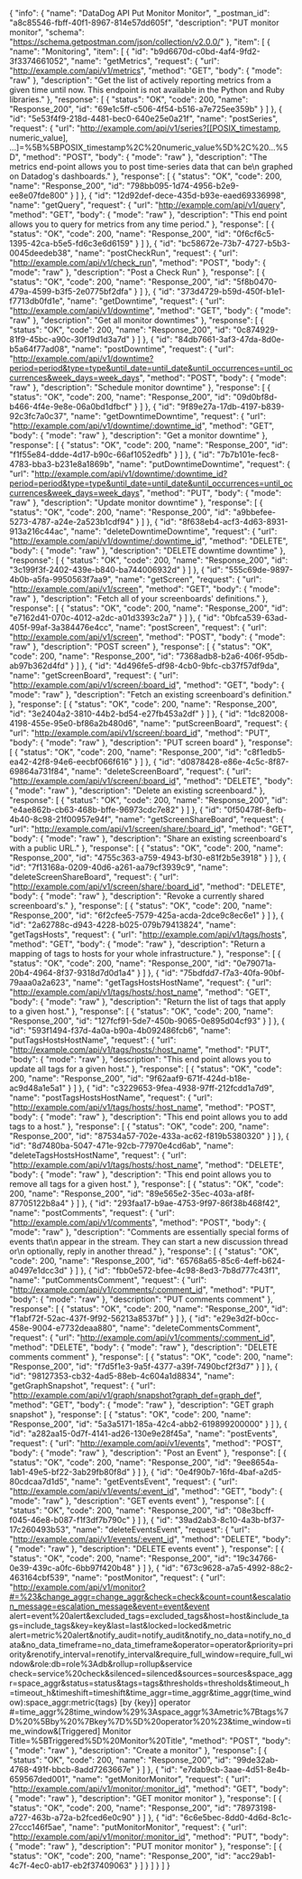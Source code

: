 {
  "info": {
    "name": "DataDog API Put Monitor Monitor",
    "_postman_id": "a8c85546-fbff-40f1-8967-814e57dd605f",
    "description": "PUT monitor monitor",
    "schema": "https://schema.getpostman.com/json/collection/v2.0.0/"
  },
  "item": [
    {
      "name": "Monitoring",
      "item": [
        {
          "id": "b9d6670d-c0bd-4af4-9fd2-3f3374661052",
          "name": "getMetrics",
          "request": {
            "url": "http://example.com/api/v1/metrics",
            "method": "GET",
            "body": {
              "mode": "raw"
            },
            "description": "Get the list of actively reporting metrics from a given time until now. This endpoint is not available in the Python and Ruby libraries."
          },
          "response": [
            {
              "status": "OK",
              "code": 200,
              "name": "Response_200",
              "id": "69e1c5ff-c506-4f54-b516-a7e725ee359b"
            }
          ]
        },
        {
          "id": "5e53f4f9-218d-4481-bec0-640e25e0a21f",
          "name": "postSeries",
          "request": {
            "url": "http://example.com/api/v1/series?[[POSIX_timestamp, numeric_value], ...]=%5B%5BPOSIX_timestamp%2C%20numeric_value%5D%2C%20...%5D",
            "method": "POST",
            "body": {
              "mode": "raw"
            },
            "description": "The metrics end-point allows you to post time-series data that can be\n          graphed on Datadog's dashboards."
          },
          "response": [
            {
              "status": "OK",
              "code": 200,
              "name": "Response_200",
              "id": "798bb095-1d74-4956-b2e9-ee8e07fde800"
            }
          ]
        },
        {
          "id": "12d92def-dece-435d-b93e-eaed69336998",
          "name": "getQuery",
          "request": {
            "url": "http://example.com/api/v1/query",
            "method": "GET",
            "body": {
              "mode": "raw"
            },
            "description": "This end point allows you to query for metrics from any time period."
          },
          "response": [
            {
              "status": "OK",
              "code": 200,
              "name": "Response_200",
              "id": "0f6cf6c5-1395-42ca-b5e5-fd6c3e6d6159"
            }
          ]
        },
        {
          "id": "bc58672e-73b7-4727-b5b3-0045deedeb38",
          "name": "postCheckRun",
          "request": {
            "url": "http://example.com/api/v1/check_run",
            "method": "POST",
            "body": {
              "mode": "raw"
            },
            "description": "Post a Check Run"
          },
          "response": [
            {
              "status": "OK",
              "code": 200,
              "name": "Response_200",
              "id": "5f8b0470-479a-4599-b3f5-2e0775bf2dfa"
            }
          ]
        },
        {
          "id": "373d4729-b59d-450f-b1e1-f7713db0fd1e",
          "name": "getDowntime",
          "request": {
            "url": "http://example.com/api/v1/downtime",
            "method": "GET",
            "body": {
              "mode": "raw"
            },
            "description": "Get all monitor downtimes"
          },
          "response": [
            {
              "status": "OK",
              "code": 200,
              "name": "Response_200",
              "id": "0c874929-81f9-45bc-a90c-30f19d1d3a7d"
            }
          ]
        },
        {
          "id": "84db7661-3af3-47da-8d0e-b5a64f77ad08",
          "name": "postDowntime",
          "request": {
            "url": "http://example.com/api/v1/downtime?period=period&type=type&until_date=until_date&until_occurrences=until_occurrences&week_days=week_days",
            "method": "POST",
            "body": {
              "mode": "raw"
            },
            "description": "Schedule monitor downtime"
          },
          "response": [
            {
              "status": "OK",
              "code": 200,
              "name": "Response_200",
              "id": "09d0bf8d-b466-4f4e-9e8e-06a0bd1dfbcf"
            }
          ]
        },
        {
          "id": "9f89e27a-17db-4197-b839-92c3fc7a0c37",
          "name": "getDowntimeDowntime",
          "request": {
            "url": "http://example.com/api/v1/downtime/:downtime_id",
            "method": "GET",
            "body": {
              "mode": "raw"
            },
            "description": "Get a monitor downtime"
          },
          "response": [
            {
              "status": "OK",
              "code": 200,
              "name": "Response_200",
              "id": "f1f55e84-ddde-4d17-b90c-66af1052edfb"
            }
          ]
        },
        {
          "id": "7b7b101e-fec8-4783-bba3-b231e8a1869b",
          "name": "putDowntimeDowntime",
          "request": {
            "url": "http://example.com/api/v1/downtime/:downtime_id?period=period&type=type&until_date=until_date&until_occurrences=until_occurrences&week_days=week_days",
            "method": "PUT",
            "body": {
              "mode": "raw"
            },
            "description": "Update monitor downtime"
          },
          "response": [
            {
              "status": "OK",
              "code": 200,
              "name": "Response_200",
              "id": "a9bbefee-5273-4787-a24e-2a523b1cdf94"
            }
          ]
        },
        {
          "id": "8f638eb4-acf3-4d63-8931-913a216c44ac",
          "name": "deleteDowntimeDowntime",
          "request": {
            "url": "http://example.com/api/v1/downtime/:downtime_id",
            "method": "DELETE",
            "body": {
              "mode": "raw"
            },
            "description": "DELETE downtime downtime"
          },
          "response": [
            {
              "status": "OK",
              "code": 200,
              "name": "Response_200",
              "id": "3c199f3f-2402-439e-b840-ba744006932d"
            }
          ]
        },
        {
          "id": "555c69de-9897-4b0b-a5fa-9950563f7aa9",
          "name": "getScreen",
          "request": {
            "url": "http://example.com/api/v1/screen",
            "method": "GET",
            "body": {
              "mode": "raw"
            },
            "description": "Fetch all of your screenboards' definitions."
          },
          "response": [
            {
              "status": "OK",
              "code": 200,
              "name": "Response_200",
              "id": "e7162d41-070c-4012-a2dc-a01d3393c2a7"
            }
          ]
        },
        {
          "id": "0bfca539-63ad-405f-99af-3a384476e4cc",
          "name": "postScreen",
          "request": {
            "url": "http://example.com/api/v1/screen",
            "method": "POST",
            "body": {
              "mode": "raw"
            },
            "description": "POST screen"
          },
          "response": [
            {
              "status": "OK",
              "code": 200,
              "name": "Response_200",
              "id": "7368adb8-b2a6-406f-95db-ab97b362d4fd"
            }
          ]
        },
        {
          "id": "4d496fe5-df98-4cb0-9bfc-cb37f57df9da",
          "name": "getScreenBoard",
          "request": {
            "url": "http://example.com/api/v1/screen/:board_id",
            "method": "GET",
            "body": {
              "mode": "raw"
            },
            "description": "Fetch an existing screenboard's definition."
          },
          "response": [
            {
              "status": "OK",
              "code": 200,
              "name": "Response_200",
              "id": "3e2404a2-3810-44b2-bd54-e27fb453a2df"
            }
          ]
        },
        {
          "id": "1dc82008-4198-455e-95e0-bf86a2b480d6",
          "name": "putScreenBoard",
          "request": {
            "url": "http://example.com/api/v1/screen/:board_id",
            "method": "PUT",
            "body": {
              "mode": "raw"
            },
            "description": "PUT screen board"
          },
          "response": [
            {
              "status": "OK",
              "code": 200,
              "name": "Response_200",
              "id": "c8f1edb5-ea42-42f8-94e6-eecbf066f616"
            }
          ]
        },
        {
          "id": "d0878428-e86e-4c5c-8f87-69864a731f84",
          "name": "deleteScreenBoard",
          "request": {
            "url": "http://example.com/api/v1/screen/:board_id",
            "method": "DELETE",
            "body": {
              "mode": "raw"
            },
            "description": "Delete an existing screenboard."
          },
          "response": [
            {
              "status": "OK",
              "code": 200,
              "name": "Response_200",
              "id": "e4ae862b-cb63-468b-bffe-96973cdc7e82"
            }
          ]
        },
        {
          "id": "0f50478f-8efb-4b40-8c98-21f00957e94f",
          "name": "getScreenShareBoard",
          "request": {
            "url": "http://example.com/api/v1/screen/share/:board_id",
            "method": "GET",
            "body": {
              "mode": "raw"
            },
            "description": "Share an existing screenboard's with a public URL."
          },
          "response": [
            {
              "status": "OK",
              "code": 200,
              "name": "Response_200",
              "id": "4755c363-a759-4943-bf30-e81f2b5e3918"
            }
          ]
        },
        {
          "id": "7f13168a-0209-40d6-a261-aa79cf3939c9",
          "name": "deleteScreenShareBoard",
          "request": {
            "url": "http://example.com/api/v1/screen/share/:board_id",
            "method": "DELETE",
            "body": {
              "mode": "raw"
            },
            "description": "Revoke a currently shared screenboard's."
          },
          "response": [
            {
              "status": "OK",
              "code": 200,
              "name": "Response_200",
              "id": "6f2cfee5-7579-425a-acda-2dce9c8ec6e1"
            }
          ]
        },
        {
          "id": "2a62788c-d943-4228-b025-079b79413824",
          "name": "getTagsHosts",
          "request": {
            "url": "http://example.com/api/v1/tags/hosts",
            "method": "GET",
            "body": {
              "mode": "raw"
            },
            "description": "Return a mapping of tags to hosts for your whole infrastructure."
          },
          "response": [
            {
              "status": "OK",
              "code": 200,
              "name": "Response_200",
              "id": "0e79071a-20b4-4964-8f37-9318d7d0d1a4"
            }
          ]
        },
        {
          "id": "75bdfdd7-f7a3-40fa-90bf-79aaa0a2a623",
          "name": "getTagsHostsHostName",
          "request": {
            "url": "http://example.com/api/v1/tags/hosts/:host_name",
            "method": "GET",
            "body": {
              "mode": "raw"
            },
            "description": "Return the list of tags that apply to a given host."
          },
          "response": [
            {
              "status": "OK",
              "code": 200,
              "name": "Response_200",
              "id": "127fcf91-5de7-450b-9065-0e895d04cf93"
            }
          ]
        },
        {
          "id": "593f1494-f37d-4a0a-b90a-4b092486fcb6",
          "name": "putTagsHostsHostName",
          "request": {
            "url": "http://example.com/api/v1/tags/hosts/:host_name",
            "method": "PUT",
            "body": {
              "mode": "raw"
            },
            "description": "This end point allows you to update all tags for a given host."
          },
          "response": [
            {
              "status": "OK",
              "code": 200,
              "name": "Response_200",
              "id": "9f62aaf9-671f-424d-b18e-ac9d48a1e5a1"
            }
          ]
        },
        {
          "id": "c3229653-9fea-4938-97ff-212fcdd1a7d9",
          "name": "postTagsHostsHostName",
          "request": {
            "url": "http://example.com/api/v1/tags/hosts/:host_name",
            "method": "POST",
            "body": {
              "mode": "raw"
            },
            "description": "This end point allows you to add tags to a host."
          },
          "response": [
            {
              "status": "OK",
              "code": 200,
              "name": "Response_200",
              "id": "87534a57-702e-433a-ac62-f819b5380320"
            }
          ]
        },
        {
          "id": "8d7480ba-5047-471e-92cb-77970e4cd6ab",
          "name": "deleteTagsHostsHostName",
          "request": {
            "url": "http://example.com/api/v1/tags/hosts/:host_name",
            "method": "DELETE",
            "body": {
              "mode": "raw"
            },
            "description": "This end point allows you to remove all tags for a given host."
          },
          "response": [
            {
              "status": "OK",
              "code": 200,
              "name": "Response_200",
              "id": "89e565e2-35ec-403a-af8f-87705122b8a4"
            }
          ]
        },
        {
          "id": "293faa17-b9ae-4753-9f97-86f38b468f42",
          "name": "postComments",
          "request": {
            "url": "http://example.com/api/v1/comments",
            "method": "POST",
            "body": {
              "mode": "raw"
            },
            "description": "Comments are essentially special forms of events that\n          appear in the stream. They can start a new discussion thread or\n          optionally, reply in another thread."
          },
          "response": [
            {
              "status": "OK",
              "code": 200,
              "name": "Response_200",
              "id": "65768a65-85c6-4eff-b624-a0497e1dcc3d"
            }
          ]
        },
        {
          "id": "fbb0e572-bfee-4c98-8ed3-7b8d777c43f1",
          "name": "putCommentsComment",
          "request": {
            "url": "http://example.com/api/v1/comments/:comment_id",
            "method": "PUT",
            "body": {
              "mode": "raw"
            },
            "description": "PUT comments comment"
          },
          "response": [
            {
              "status": "OK",
              "code": 200,
              "name": "Response_200",
              "id": "f1abf72f-52ac-437f-9f92-56213a8537bf"
            }
          ]
        },
        {
          "id": "e29e3d2f-b0cc-458e-9004-e7732deaa880",
          "name": "deleteCommentsComment",
          "request": {
            "url": "http://example.com/api/v1/comments/:comment_id",
            "method": "DELETE",
            "body": {
              "mode": "raw"
            },
            "description": "DELETE comments comment"
          },
          "response": [
            {
              "status": "OK",
              "code": 200,
              "name": "Response_200",
              "id": "f7d5f1e3-9a5f-4377-a39f-7490bcf2f3d7"
            }
          ]
        },
        {
          "id": "98127353-cb32-4ad5-88eb-4c604a1d8834",
          "name": "getGraphSnapshot",
          "request": {
            "url": "http://example.com/api/v1/graph/snapshot?graph_def=graph_def",
            "method": "GET",
            "body": {
              "mode": "raw"
            },
            "description": "GET graph snapshot"
          },
          "response": [
            {
              "status": "OK",
              "code": 200,
              "name": "Response_200",
              "id": "5a3a5171-185a-42c4-abb2-619899200000"
            }
          ]
        },
        {
          "id": "a282aa15-0d7f-4141-ad26-130e9e28f45a",
          "name": "postEvents",
          "request": {
            "url": "http://example.com/api/v1/events",
            "method": "POST",
            "body": {
              "mode": "raw"
            },
            "description": "Post an Event"
          },
          "response": [
            {
              "status": "OK",
              "code": 200,
              "name": "Response_200",
              "id": "9ee8654a-1ab1-49e5-bf22-3ab29fb80f8d"
            }
          ]
        },
        {
          "id": "0e4f90b7-16fd-4baf-a2d5-80cdcaa7d1d5",
          "name": "getEventsEvent",
          "request": {
            "url": "http://example.com/api/v1/events/:event_id",
            "method": "GET",
            "body": {
              "mode": "raw"
            },
            "description": "GET events event"
          },
          "response": [
            {
              "status": "OK",
              "code": 200,
              "name": "Response_200",
              "id": "08e3bcff-f045-46e8-b087-f1f3df7b790c"
            }
          ]
        },
        {
          "id": "39ad2ab3-8c10-4a3b-bf37-17c260493b53",
          "name": "deleteEventsEvent",
          "request": {
            "url": "http://example.com/api/v1/events/:event_id",
            "method": "DELETE",
            "body": {
              "mode": "raw"
            },
            "description": "DELETE events event"
          },
          "response": [
            {
              "status": "OK",
              "code": 200,
              "name": "Response_200",
              "id": "19c34766-0e39-439c-a0fc-6bb97f420b48"
            }
          ]
        },
        {
          "id": "673c9628-a7a5-4992-88c2-463164cbf539",
          "name": "postMonitor",
          "request": {
            "url": "http://example.com/api/v1/monitor?#=%23&change_aggr=change_aggr&check=check&count=count&escalation_message=escalation_message&event=event&event alert=event%20alert&excluded_tags=excluded_tags&host=host&include_tags=include_tags&key=key&last=last&locked=locked&metric alert=metric%20alert&notify_audit=notify_audit&notify_no_data=notify_no_data&no_data_timeframe=no_data_timeframe&operator=operator&priority=priority&renotify_interval=renotify_interval&require_full_window=require_full_window&role:db=role%3Adb&rollup=rollup&service check=service%20check&silenced=silenced&sources=sources&space_aggr=space_aggr&status=status&tags=tags&thresholds=thresholds&timeout_h=timeout_h&timeshift=timeshift&time_aggr=time_aggr&time_aggr(time_window):space_aggr:metric{tags} [by {key}] operator #=time_aggr%28time_window%29%3Aspace_aggr%3Ametric%7Btags%7D%20%5Bby%20%7Bkey%7D%5D%20operator%20%23&time_window=time_window&[Triggered] Monitor Title=%5BTriggered%5D%20Monitor%20Title",
            "method": "POST",
            "body": {
              "mode": "raw"
            },
            "description": "Create a monitor"
          },
          "response": [
            {
              "status": "OK",
              "code": 200,
              "name": "Response_200",
              "id": "99de32ab-4768-491f-bbcb-8add7263667e"
            }
          ]
        },
        {
          "id": "e7dab9cb-3aae-4d51-8e4b-659567ded001",
          "name": "getMonitorMonitor",
          "request": {
            "url": "http://example.com/api/v1/monitor/:monitor_id",
            "method": "GET",
            "body": {
              "mode": "raw"
            },
            "description": "GET monitor monitor"
          },
          "response": [
            {
              "status": "OK",
              "code": 200,
              "name": "Response_200",
              "id": "78973198-a727-463b-a72a-b2fced6e0c90"
            }
          ]
        },
        {
          "id": "6c6e5bec-8dd0-4d6d-8c1c-27ccc146f5ae",
          "name": "putMonitorMonitor",
          "request": {
            "url": "http://example.com/api/v1/monitor/:monitor_id",
            "method": "PUT",
            "body": {
              "mode": "raw"
            },
            "description": "PUT monitor monitor"
          },
          "response": [
            {
              "status": "OK",
              "code": 200,
              "name": "Response_200",
              "id": "acc29ab1-4c7f-4ec0-ab17-eb2f37409063"
            }
          ]
        }
      ]
    }
  ]
}